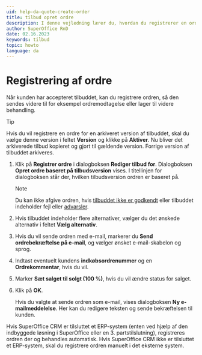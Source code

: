 ```yaml
---
uid: help-da-quote-create-order
title: tilbud opret ordre
description: I denne vejledning lærer du, hvordan du registrerer en ordre.
author: SuperOffice RnD
date: 02.16.2023
keywords: tilbud
topic: howto
language: da
---
```


# Registrering af ordre

Når kunden har accepteret tilbuddet, kan du registrere ordren, så den sendes videre til for eksempel ordremodtagelse eller lager til videre behandling.

> [!TIP]
> Hvis du vil registrere en ordre for en arkiveret version af tilbuddet, skal du vælge denne version i feltet **Version** og klikke på **Aktiver**. Nu bliver det arkiverede tilbud kopieret og gjort til gældende version. Forrige version af tilbuddet arkiveres.

1. Klik på **Registrer ordre** i dialogboksen **Rediger tilbud for**. Dialogboksen **Opret ordre baseret på tilbudsversion** vises. I titellinjen for dialogboksen står der, hvilken tilbudsversion ordren er baseret på.

    > [!NOTE]
    > Du kan ikke afgive ordren, hvis [tilbuddet ikke er godkendt][1] eller tilbuddet indeholder fejl eller [advarsler][2].

1. Hvis tilbuddet indeholder flere alternativer, vælger du det ønskede alternativ i feltet **Vælg alternativ**.
1. Hvis du vil sende ordren med e-mail, markerer du **Send ordrebekræftelse på e-mail**, og vælger ønsket e-mail-skabelon og sprog.
1. Indtast eventuelt kundens **indkøbsordrenummer** og en **Ordrekommentar**, hvis du vil.
1. Marker **Sæt salget til solgt (100 %)**, hvis du vil ændre status for salget.
1. Klik på **OK**.

    Hvis du valgte at sende ordren som e-mail, vises dialogboksen **Ny e-mailmeddelelse**. Her kan du redigere teksten og sende bekræftelsen til kunden.

Hvis SuperOffice CRM er tilsluttet et ERP-system (enten ved hjælp af den indbyggede løsning i SuperOffice eller en 3\. partstilslutning), registreres ordren der og behandles automatisk. Hvis SuperOffice CRM ikke er tilsluttet et ERP-system, skal du registrere ordren manuelt i det eksterne system.

<!-- Referenced links -->
[1]: approve.md
[2]: add-product.md#warning

<!-- Referenced images -->

